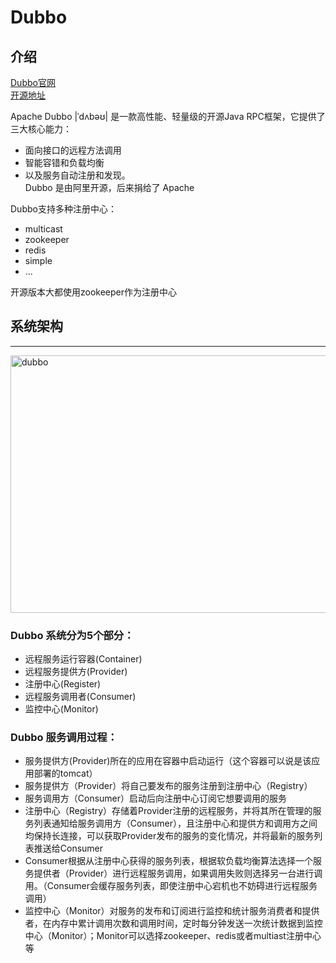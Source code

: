 # Dubbo

## 介绍

[Dubbo官网](http://dubbo.apache.org/zh-cn/index.html)   
[开源地址](https://github.com/apache/dubbo)

Apache Dubbo |ˈdʌbəʊ| 是一款高性能、轻量级的开源Java RPC框架，它提供了三大核心能力：
- 面向接口的远程方法调用
- 智能容错和负载均衡
- 以及服务自动注册和发现。   
Dubbo 是由阿里开源，后来捐给了 Apache 

Dubbo支持多种注册中心：
- multicast
- zookeeper
- redis
- simple
- ...

开源版本大都使用zookeeper作为注册中心

## 系统架构
---

<!--![dubbo](http://dubbo.apache.org/img/architecture.png)-->
<img src="http://dubbo.apache.org/img/architecture.png" width="530" height="412" alt="dubbo" align=center />

### Dubbo 系统分为5个部分：
- 远程服务运行容器(Container)
- 远程服务提供方(Provider)
- 注册中心(Register)
- 远程服务调用者(Consumer)
- 监控中心(Monitor)

### Dubbo 服务调用过程：
- 服务提供方(Provider)所在的应用在容器中启动运行（这个容器可以说是该应用部署的tomcat）
- 服务提供方（Provider）将自己要发布的服务注册到注册中心（Registry）
- 服务调用方（Consumer）启动后向注册中心订阅它想要调用的服务
- 注册中心（Registry）存储着Provider注册的远程服务，并将其所在管理的服务列表通知给服务调用方（Consumer），且注册中心和提供方和调用方之间均保持长连接，可以获取Provider发布的服务的变化情况，并将最新的服务列表推送给Consumer
- Consumer根据从注册中心获得的服务列表，根据软负载均衡算法选择一个服务提供者（Provider）进行远程服务调用，如果调用失败则选择另一台进行调用。（Consumer会缓存服务列表，即使注册中心宕机也不妨碍进行远程服务调用）
- 监控中心（Monitor）对服务的发布和订阅进行监控和统计服务消费者和提供者，在内存中累计调用次数和调用时间，定时每分钟发送一次统计数据到监控中心（Monitor）；Monitor可以选择zookeeper、redis或者multiast注册中心等

